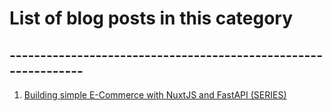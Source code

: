 # List of blog posts in this category

## ---------------------------------------------------------------

1. [Building simple E-Commerce with NuxtJS and FastAPI (SERIES)](./building-ecommerce.md)